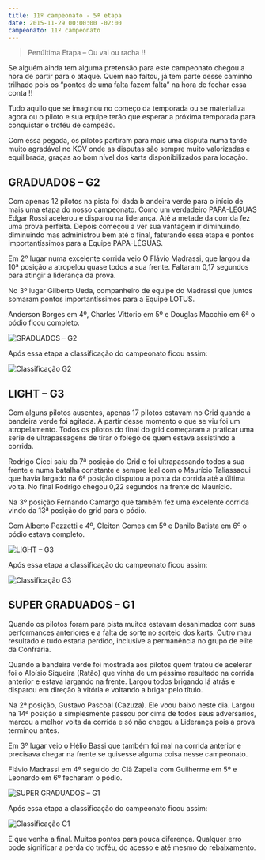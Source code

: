 ```yaml
---
title: 11º campeonato - 5ª etapa
date: 2015-11-29 00:00:00 -02:00
campeonato: 11º campeonato
---
```


> Penúltima Etapa  – Ou vai ou racha !!

Se alguém ainda tem alguma pretensão para este campeonato chegou a hora de partir para o ataque. Quem não faltou, já tem parte desse caminho trilhado pois os “pontos de uma falta fazem falta” na hora de fechar essa conta !!

Tudo aquilo que se imaginou no começo da temporada ou se materializa agora ou o piloto e sua equipe terão que esperar a próxima temporada para conquistar o troféu de campeão.

Com essa pegada, os pilotos partiram para mais uma disputa numa tarde muito agradável no KGV onde as disputas são sempre muito valorizadas e equilibrada, graças ao bom nível dos karts disponibilizados para locação.

## GRADUADOS – G2

Com apenas 12 pilotos na pista foi dada b andeira verde para o início de mais uma etapa do nosso campeonato. Como um verdadeiro PAPA-LÉGUAS Edgar Rossi acelerou e disparou na liderança. Até a metade da corrida fez uma prova perfeita. Depois começou a ver sua vantagem ir diminuindo, diminuindo mas administrou bem até o final, faturando essa etapa e pontos importantíssimos para a Equipe PAPA-LÉGUAS.

Em 2º lugar numa excelente corrida veio O Flávio Madrassi, que largou da 10ª posição a atropelou quase todos a sua frente. Faltaram 0,17 segundos para atingir a liderança da prova.

No 3º lugar Gilberto Ueda, companheiro de equipe do Madrassi que juntos somaram pontos importantíssimos para a Equipe LOTUS.

Anderson Borges em 4º, Charles Vittorio em 5º e Douglas Macchio em 6ª o pódio ficou completo.

![GRADUADOS – G2](/uploads/Podio2015_sem2_prova05_KGV_G2.jpg)

Após essa etapa a classificação do campeonato ficou assim:

![Classificação G2](/uploads/Classific2015_sem2_prova05_Equipes_e_Pilotos_G2.jpg)

## LIGHT – G3

Com alguns pilotos ausentes, apenas 17 pilotos estavam no Grid quando a bandeira verde foi agitada. A partir desse momento o que se viu foi um atropelamento. Todos os pilotos do final do grid começaram a praticar uma serie de ultrapassagens de tirar o folego de quem estava assistindo a corrida.

Rodrigo Cicci saiu da 7ª posição do Grid e foi ultrapassando todos a sua frente e numa batalha constante e sempre leal com o Maurício Taliassaqui que havia largado na 6ª posição disputou a ponta da corrida até a última volta. No final Rodrigo chegou 0,22 segundos na frente do Maurício.

Na 3º posição Fernando Camargo que também fez uma excelente corrida vindo da 13ª posição do grid para o pódio.

Com Alberto Pezzetti e 4º, Cleiton Gomes em 5º e Danilo Batista em 6º o pódio estava completo.

![LIGHT – G3](/uploads/Podio2015_sem2_prova05_KGV_G3.jpg)

Após essa etapa a classificação do campeonato ficou assim:

![Classificação G3](/uploads/Classific2015_sem2_prova05_Equipes_e_Pilotos_G3.jpg) 

## SUPER GRADUADOS – G1

Quando os pilotos foram para pista muitos estavam desanimados com suas performances anteriores e a falta de sorte no sorteio dos karts. Outro mau resultado e tudo estaria perdido, inclusive a permanência no grupo de elite da Confraria.

Quando a bandeira verde foi mostrada aos pilotos quem tratou de acelerar foi o Aloísio Siqueira (Ratão) que vinha de um péssimo resultado na corrida anterior e estava largando na frente. Largou todos brigando lá atrás e disparou em direção à vitória e voltando a brigar pelo título.

Na 2ª posição, Gustavo Pascoal (Cazuza). Ele voou baixo neste dia. Largou na 14ª posição e simplesmente passou por cima de todos seus adversários, marcou a melhor volta da corrida e só não chegou a Liderança pois a prova terminou antes.

Em 3º lugar veio o Hélio Bassi que também foi mal na corrida anterior e precisava chegar na frente se quisesse alguma coisa nesse campeonato.

Flávio Madrassi em 4º seguido do Clã Zapella com Guilherme em 5º e Leonardo em 6º fecharam o pódio.

![SUPER GRADUADOS – G1](/uploads/Podio2015_sem2_prova05_KGV_G1.jpg)

Após essa etapa a classificação do campeonato ficou assim:

![Classificação G1](/uploads/Classific2015_sem2_prova05_Equipes_e_Pilotos_G1.jpg)

E que venha a final. Muitos pontos para pouca diferença. Qualquer erro pode significar a perda do troféu, do acesso e até mesmo do rebaixamento.